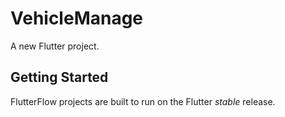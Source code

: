# VehicleManage

A new Flutter project.

## Getting Started

FlutterFlow projects are built to run on the Flutter _stable_ release.
